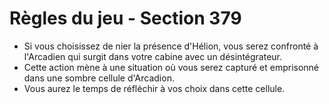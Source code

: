 # Règles du jeu - Section 379

- Si vous choisissez de nier la présence d'Hélion, vous serez confronté à l'Arcadien qui surgit dans votre cabine avec un désintégrateur.
- Cette action mène à une situation où vous serez capturé et emprisonné dans une sombre cellule d'Arcadion.
- Vous aurez le temps de réfléchir à vos choix dans cette cellule.